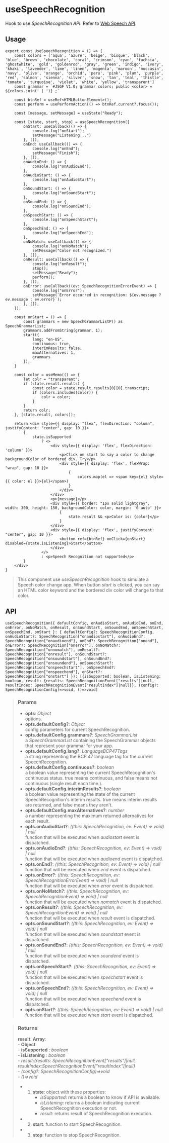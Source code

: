 # useSpeechRecognition
Hook to use _SpeechRecognition API_. Refer to [Web Speech API](https://developer.mozilla.org/en-US/docs/Web/API/SpeechRecognition).

## Usage

```tsx
export const UseSpeechRecognition = () => {
	const colors = ['aqua', 'azure', 'beige', 'bisque', 'black', 'blue', 'brown', 'chocolate', 'coral', 'crimson', 'cyan', 'fuchsia', 'ghostwhite', 'gold', 'goldenrod', 'gray', 'green', 'indigo', 'ivory', 'khaki', 'lavender', 'lime', 'linen', 'magenta', 'maroon', 'moccasin', 'navy', 'olive', 'orange', 'orchid', 'peru', 'pink', 'plum', 'purple', 'red', 'salmon', 'sienna', 'silver', 'snow', 'tan', 'teal', 'thistle', 'tomato', 'turquoise', 'violet', 'white', 'yellow', 'transparent']
	const grammar = `#JSGF V1.0; grammar colors; public <color> = ${colors.join(' | ')} ;`

	const btnRef = useRef<HTMLButtonElement>();
	const perform = usePerformAction(() => btnRef.current?.focus());

	const [message, setMessage] = useState("Ready");

	const [state, start, stop] = useSpeechRecognition({
		onStart: useCallback(() => {
			console.log("onStart");
			setMessage("Listening...")
		}, []),
		onEnd: useCallback(() => {
			console.log("onEnd");
			setMessage("Finish");
		}, []),
		onAudioEnd: () => {
			console.log("onAudioEnd");
		},
		onAudioStart: () => {
			console.log("onAudioStart");
		},
		onSoundStart: () => {
			console.log("onSoundStart");
		},
		onSoundEnd: () => {
			console.log("onSoundEnd");
		},
		onSpeechStart: () => {
			console.log("onSpeechStart");
		},
		onSpeechEnd: () => {
			console.log("onSpeechEnd");
		},
		onNoMatch: useCallback(() => {
			console.log("onNoMatch");
			setMessage("Color not recognized.")
		}, []),
		onResult: useCallback(() => {
			console.log("onResult");
			stop();
			setMessage("Ready");
			perform();
		}, []),
		onError: useCallback((ev: SpeechRecognitionErrorEvent) => {
			console.log("onError");
			setMessage(`Error occurred in recognition: ${ev.message ? ev.message : ev.error}`);
		}, []),
	});

	const onStart = () => {
		const grammars = new SpeechGrammarListP() as SpeechGrammarList;
		grammars.addFromString(grammar, 1);
		start({
			lang: "en-US",
			continuous: true,
			interimResults: false,
			maxAlternatives: 1,
			grammars
		});
	}

	const color = useMemo(() => {
		let colr = "transparent";
		if (state.result.results) {
			const color = state.result.results[0][0].transcript;
			if (colors.includes(color)) {
				colr = color;
			}
		}
		return colr;
	}, [state.result, colors]);

	return <div style={{ display: "flex", flexDirection: "column", justifyContent: "center", gap: 10 }}>
		{
			state.isSupported
				? <>
					<div style={{ display: 'flex', flexDirection: 'column' }}>
						<p>Click on start to say a color to change backgroundColor of bordered div. Try</p>
						<div style={{ display: 'flex', flexWrap: "wrap", gap: 10 }}>
							{
								colors.map(el => <span key={el} style={{ color: el }}>{el}</span>)
							}
						</div>
					</div>
					<p>{message}</p>
					<div style={{ border: "1px solid lightgray", width: 300, height: 150, backgroundColor: color, margin: '0 auto' }}>
						{
							state.result && <p>Color is: {color}</p>
						}
					</div>
					<div style={{ display: 'flex', justifyContent: "center", gap: 10 }}>
						<button ref={btnRef} onClick={onStart} disabled={state.isListening}>Start</button>
					</div>
				</>
				: <p>Speech Recognition not supported</p>
		}
	</div>
}
```

> This component use _useSpeechRecognition_ hook to simulate a Speech color change app. When button _start_ is clicked, you can say an HTML color keyword and the bordered div color will change to that color.


## API

```tsx
useSpeechRecognition({ defaultConfig, onAudioStart, onAudioEnd, onEnd, onError, onNoMatch, onResult, onSoundStart, onSoundEnd, onSpeechStart, onSpeechEnd, onStart }: { defaultConfig?: SpeechRecognitionConfig, onAudioStart?: SpeechRecognition["onaudiostart"], onAudioEnd?: SpeechRecognition["onaudioend"], onEnd?: SpeechRecognition["onend"], onError?: SpeechRecognition["onerror"], onNoMatch?: SpeechRecognition["onnomatch"], onResult?: SpeechRecognition["onresult"], onSoundStart?: SpeechRecognition["onsoundstart"], onSoundEnd?: SpeechRecognition["onsoundend"], onSpeechStart?: SpeechRecognition["onspeechstart"], onSpeechEnd?: SpeechRecognition["onspeechend"], onStart?: SpeechRecognition["onstart"] }): [{isSupported: boolean, isListening: boolean, result: {results: SpeechRecognitionEvent["results"]|null, resultIndex: SpeechRecognitionEvent["resultIndex"]|null}}, (config?: SpeechRecognitionConfig)=>void, ()=>void]
```

> ### Params
>
> - __opts__: _Object_  
options.
> - __opts.defaultConfig?__: _Object_  
config parameters for current SpeechRecognition.
> - __opts.defaultConfig.grammars?__: _SpeechGrammarList_  
a _SpeechGrammarList_ containing the SpeechGrammar objects that represent your grammar for your app.
> - __opts.defaultConfig.lang?__: _LanguageBCP47Tags_  
a string representing the BCP 47 language tag for the current SpeechRecognition.
> - __opts.defaultConfig.continuous?__: _boolean_  
a boolean value representing the current SpeechRecognition's continuous status. true means continuous, and false means not continuous (single result each time.).
> - __opts.defaultConfig.interimResults?__: _boolean_  
a boolean value representing the state of the current SpeechRecognition's interim results. true means interim results are returned, and false means they aren't.
> - __opts.defaultConfig.maxAlternatives?__: _number_  
a number representing the maximum returned alternatives for each result.
> - __opts.onAudioStart?__: _((this: SpeechRecognition, ev: Event) => void) | null_  
function that will be executed when _audiostart_ event is dispatched.
> - __opts.onAudioEnd?__: _((this: SpeechRecognition, ev: Event) => void) | null_  
function that will be executed when _audioend_ event is dispatched.
> - __opts.onEnd?__: _((this: SpeechRecognition, ev: Event) => void) | null_  
function that will be executed when _end_ event is dispatched.
> - __opts.onError?__: _((this: SpeechRecognition, ev: SpeechRecognitionErrorEvent) => void) | null_  
function that will be executed when _error_ event is dispatched.
> - __opts.onNoMatch?__: _((this: SpeechRecognition, ev: SpeechRecognitionEvent) => void) | null_  
function that will be executed when _nomatch_ event is dispatched.
> - __opts.onResult?__: _((this: SpeechRecognition, ev: SpeechRecognitionEvent) => void) | null_  
function that will be executed when _result_ event is dispatched.
> - __opts.onSoundStart?__: _((this: SpeechRecognition, ev: Event) => void) | null_  
function that will be executed when _soundstart_ event is dispatched.
> - __opts.onSoundEnd?__: _((this: SpeechRecognition, ev: Event) => void) | null_  
function that will be executed when _soundend_ event is dispatched.
> - __opts.onSpeechStart?__: _((this: SpeechRecognition, ev: Event) => void) | null_  
function that will be executed when _speechstart_ event is dispatched.
> - __opts.onSpeechEnd?__: _((this: SpeechRecognition, ev: Event) => void) | null_  
function that will be executed when _speechend_ event is dispatched.
> - __opts.onStart?__: _((this: SpeechRecognition, ev: Event) => void) | null_  
function that will be executed when _start_ event is dispatched.
>

> ### Returns
>
> __result__:  __Array__:  
    - __Object__:  
        - __isSupported__ : _boolean_  
        - __isListening__ : _boolean_  
        - _result:{results: SpeechRecognitionEvent["results"]|null, resultIndex:SpeechRecognitionEvent["resultIndex"]|null}_  
    - _(config?: SpeechRecognitionConfig)=>void_  
    - _()=>void_  
> - 1. __state__: object with these properties:
> 		- _isSupported_: returns a boolean to know if API is available.
> 		- _isListening_: returns a boolean indicating current SpeechRecognition execution or not.
> 		- _result_: returns result of SpeechRecognition execution.
> - 2. __start__: function to start SpeechRecognition.
> - 3. __stop__: function to stop SpeechRecognition.
>